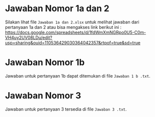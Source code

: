 # Jawaban Nomor 1a dan 2

Silakan lihat file `Jawaban 1a dan 2.xlsx` untuk melihat jawaban dari pertanyaan 1a dan 2 atau bisa mengakses link berikut ini : https://docs.google.com/spreadsheets/d/1fdWmXmNGRpo0U5-C0m-VH4uy2UV08LDu/edit?usp=sharing&ouid=110536429030364042357&rtpof=true&sd=true


# Jawaban Nomor 1b

Jawaban untuk pertanyaan 1b dapat ditemukan di file `Jawaban 1 b .txt`.

# Jawaban Nomor 3

Jawaban untuk pertanyaan 3 tersedia di file `Jawaban 3 .txt`.
